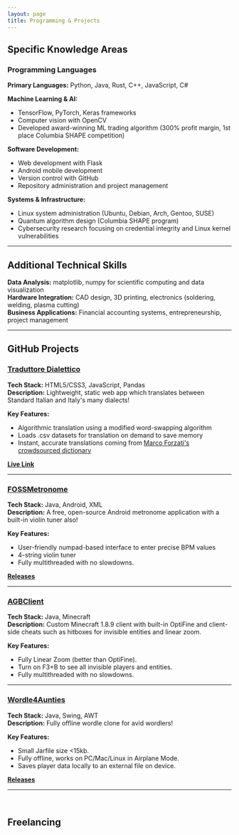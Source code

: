 ```yaml
---
layout: page
title: Programming & Projects
---
```


## Specific Knowledge Areas

### Programming Languages
**Primary Languages:** Python, Java, Rust, C++, JavaScript, C#

**Machine Learning & AI:**
- TensorFlow, PyTorch, Keras frameworks
- Computer vision with OpenCV
- Developed award-winning ML trading algorithm (300% profit margin, 1st place Columbia SHAPE competition)

**Software Development:**
- Web development with Flask
- Android mobile development
- Version control with GitHub
- Repository administration and project management

**Systems & Infrastructure:**
- Linux system administration (Ubuntu, Debian, Arch, Gentoo, SUSE)
- Quantum algorithm design (Columbia SHAPE program)
- Cybersecurity research focusing on credential integrity and Linux kernel vulnerabilities

---

## Additional Technical Skills

**Data Analysis:** matplotlib, numpy for scientific computing and data visualization  
**Hardware Integration:** CAD design, 3D printing, electronics (soldering, welding, plasma cutting)  
**Business Applications:** Financial accounting systems, entrepreneurship, project management

---

## GitHub Projects

### [Traduttore Dialettico](https://github.com/albonec/traduttore-dialetto)
**Tech Stack:** HTML5/CSS3, JavaScript, Pandas <br>
**Description:** Lightweight, static web app which translates between Standard Italian and Italy's many dialects! <br>

**Key Features:**
- Algorithmic translation using a modified word-swapping algorithm
- Loads .csv datasets for translation on demand to save memory
- Instant, accurate translations coming from [Marco Forzati's crowdsourced dictionary](https://sites.google.com/site/dialetdebresa/dizionario-bresciano-italiano)

**[Live Link](https://albonec.github.io/traduttore-dialetto)**

---

### [FOSSMetronome](https://github.com/albonec/FOSSMetronome)
**Tech Stack:** Java, Android, XML <br>
**Description:** A free, open-source Android metronome application with a built-in violin tuner also! <br>

**Key Features:**
- User-friendly numpad-based interface to enter precise BPM values
- 4-string violin tuner
- Fully multithreaded with no slowdowns.

**[Releases](https://github.com/albonec/FOSSMetronome/releases)**

---

### [AGBClient](https://github.com/albonec/AGBClient)
**Tech Stack:** Java, Minecraft <br>
**Description:** Custom Minecraft 1.8.9 client with built-in OptiFine and client-side cheats such as hitboxes for invisible entities and linear zoom. <br>

**Key Features:**
- Fully Linear Zoom (better than OptiFine).
- Turn on F3+B to see all invisible players and entities.
- Fully multithreaded with no slowdowns.

---

### [Wordle4Aunties](https://github.com/albonec/Wordle4Aunties)
**Tech Stack:** Java, Swing, AWT <br>
**Description:** Fully offline wordle clone for avid wordlers!

**Key Features:**
- Small Jarfile size <15kb.
- Fully offline, works on PC/Mac/Linux in Airplane Mode.
- Saves player data locally to an external file on device.

**[Releases](https://github.com/albonec/Wordle4Aunties/releases)**

---
<br>

## Freelancing
